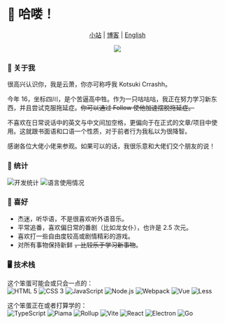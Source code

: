 # 👋 哈喽！
  
<p align="center">
   <a href="https://crrashh.com">小站</a> | 
   <a href="https://blog.crrashh.com">博客</a> | 
   <a href="./README.md">English</a>
</p>
<p align="center">
   <img src="https://komarev.com/ghpvc/?username=crrashh1542&label=Profile%20views&color=0e75b6&style=flat">
</p>
  
### 🌱 关于我
很高兴认识你，我是云萧，你亦可称呼我 Kotsuki Crrashh。  

今年 16，坐标四川，是个苦逼高中牲。作为一只咕咕咕，我正在努力学习新东西，并且尝试克服拖延症。~~你可以通过 Follow 使他加速摆脱拖延症。~~  

不喜欢在日常说话中的英文与中文间加空格，更偏向于在正式的文章/项目中使用。这就跟书面语和口语一个性质，对于前者行为我私以为很降智。

感谢各位大佬小佬来参观。如果可以的话，我很乐意和大佬们交个朋友的说！  

### 🔢 统计
![开发统计](https://github-readme-stats.vercel.app/api?username=crrashh1542&show_icons=true&theme=dracula)
![语言使用情况](https://github-readme-stats.vercel.app/api/top-langs/?username=crrashh1542&layout=compact)

### 👀 喜好
  - 杰迷，听华语，不是很喜欢听外语音乐。
  - 平常追番，喜欢偏日常的番剧（比如龙女仆），也许是 2.5 次元。
  - 喜欢打一些自由度较高或剧情精彩的游戏。
  - 对所有事物保持新鲜 ~~，比较乐于学习新事物~~。
    
### 🖥️ 技术栈
这个笨蛋可能会或只会一点的：  
![HTML 5](https://img.shields.io/badge/-HTML5-e45127?style=flat-square&logo=html5&logoColor=white)
![CSS 3](https://img.shields.io/badge/-CSS3-339bd4?style=flat-square&logo=css3&logoColor=white)
![JavaScript](https://img.shields.io/badge/-JavaScript-f7df1e?style=flat-square&logo=javascript&logoColor=white)
![Node.js](https://img.shields.io/badge/-NodeJS-339933?style=flat-square&logo=node.js&logoColor=white)
![Webpack](https://img.shields.io/badge/-Webpack-8dd6f9?style=flat-square&logo=webpack&logoColor=white)
![Vue](https://img.shields.io/badge/-Vue-4fc08d?style=flat-square&logo=vue.js&logoColor=white)
![Less](https://img.shields.io/badge/-Less-1d365d?style=flat-square&logo=less&logoColor=white)
  
这个笨蛋正在或者打算学的：  
![TypeScript](https://img.shields.io/badge/-TypeScript-3178c6?style=flat-square&logo=typescript&logoColor=white)
![Piama](https://img.shields.io/badge/-Piama-4fc08d?style=flat-square&logo=vue.js&logoColor=white)
![Rollup](https://img.shields.io/badge/-Rollup-ff3334?style=flat-square&logo=rollup.js&logoColor=white)
![Vite](https://img.shields.io/badge/-Vite-646cff?style=flat-square&logo=vite&logoColor=white)
![React](https://img.shields.io/badge/-React-61dafb?style=flat-square&logo=react&logoColor=white)
![Electron](https://img.shields.io/badge/-Electron-2f3242?style=flat-square&logo=electron&logoColor=white)
![Go](https://img.shields.io/badge/-Go-73cddd?style=flat-square&logo=go&logoColor=white)
